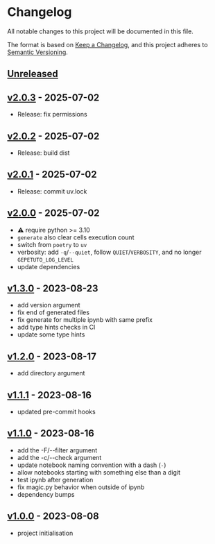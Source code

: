 # Changelog

All notable changes to this project will be documented in this file.

The format is based on [Keep a Changelog](https://keepachangelog.com/en/1.0.0/),
and this project adheres to [Semantic Versioning](https://semver.org/spec/v2.0.0.html).

## [Unreleased]

## [v2.0.3] - 2025-07-02

- Release: fix permissions

## [v2.0.2] - 2025-07-02

- Release: build dist

## [v2.0.1] - 2025-07-02

- Release: commit uv.lock

## [v2.0.0] - 2025-07-02

- :warning: require python >= 3.10
- `generate` also clear cells execution count
- switch from `poetry` to `uv`
- verbosity: add `-q`/`--quiet`, follow `QUIET`/`VERBOSITY`, and no longer `GEPETUTO_LOG_LEVEL`
- update dependencies

## [v1.3.0] - 2023-08-23

- add version argument
- fix end of generated files
- fix generate for multiple ipynb with same prefix
- add type hints checks in CI
- update some type hints

## [v1.2.0] - 2023-08-17

- add directory argument

## [v1.1.1] - 2023-08-16

- updated pre-commit hooks

## [v1.1.0] - 2023-08-16

- add the -F/--filter argument
- add the -c/--check argument
- update notebook naming convention with a dash (`-`)
- allow notebooks starting with something else than a digit
- test ipynb after generation
- fix magic.py behavior when outside of ipynb
- dependency bumps

## [v1.0.0] - 2023-08-08

- project initialisation

[Unreleased]: https://github.com/gepetto/gepetuto/compare/v2.0.3...main
[v2.0.3]: https://github.com/gepetto/gepetuto/compare/v2.0.2...v2.0.3
[v2.0.2]: https://github.com/gepetto/gepetuto/compare/v2.0.1...v2.0.2
[v2.0.1]: https://github.com/gepetto/gepetuto/compare/v2.0.0...v2.0.1
[v2.0.0]: https://github.com/gepetto/gepetuto/compare/v1.3.0...v2.0.0
[v1.3.0]: https://github.com/gepetto/gepetuto/compare/v1.2.0...v1.3.0
[v1.2.0]: https://github.com/gepetto/gepetuto/compare/v1.1.1...v1.2.0
[v1.1.1]: https://github.com/gepetto/gepetuto/compare/v1.1.0...v1.1.1
[v1.1.0]: https://github.com/gepetto/gepetuto/compare/v1.0.0...v1.1.0
[v1.0.0]: https://github.com/gepetto/gepetuto/releases/tag/v1.0.0

